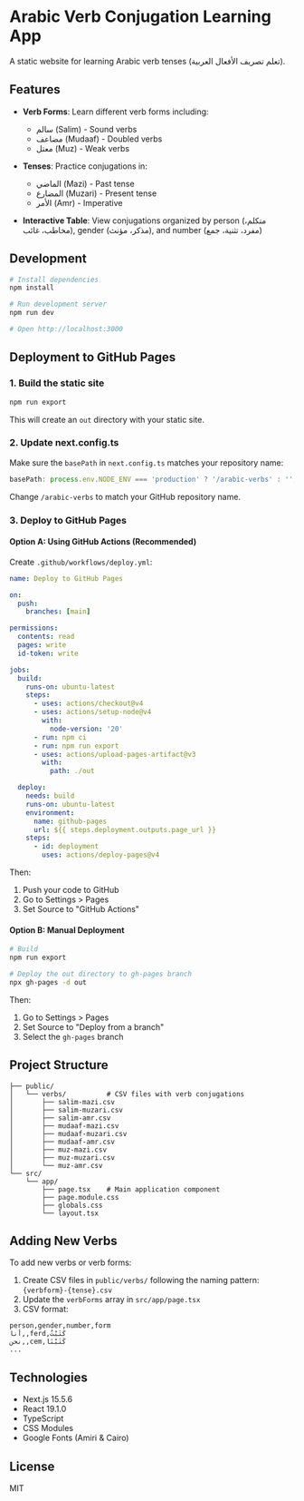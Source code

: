 # Arabic Verb Conjugation Learning App

A static website for learning Arabic verb tenses (تعلم تصريف الأفعال العربية).

## Features

- **Verb Forms**: Learn different verb forms including:
  - سالم (Salim) - Sound verbs
  - مضاعف (Mudaaf) - Doubled verbs
  - معتل (Muz) - Weak verbs

- **Tenses**: Practice conjugations in:
  - الماضي (Mazi) - Past tense
  - المضارع (Muzari) - Present tense
  - الأمر (Amr) - Imperative

- **Interactive Table**: View conjugations organized by person (متكلم، مخاطب، غائب), gender (مذكر، مؤنث), and number (مفرد، تثنية، جمع)

## Development

```bash
# Install dependencies
npm install

# Run development server
npm run dev

# Open http://localhost:3000
```

## Deployment to GitHub Pages

### 1. Build the static site

```bash
npm run export
```

This will create an `out` directory with your static site.

### 2. Update next.config.ts

Make sure the `basePath` in `next.config.ts` matches your repository name:

```typescript
basePath: process.env.NODE_ENV === 'production' ? '/arabic-verbs' : '',
```

Change `/arabic-verbs` to match your GitHub repository name.

### 3. Deploy to GitHub Pages

#### Option A: Using GitHub Actions (Recommended)

Create `.github/workflows/deploy.yml`:

```yaml
name: Deploy to GitHub Pages

on:
  push:
    branches: [main]

permissions:
  contents: read
  pages: write
  id-token: write

jobs:
  build:
    runs-on: ubuntu-latest
    steps:
      - uses: actions/checkout@v4
      - uses: actions/setup-node@v4
        with:
          node-version: '20'
      - run: npm ci
      - run: npm run export
      - uses: actions/upload-pages-artifact@v3
        with:
          path: ./out

  deploy:
    needs: build
    runs-on: ubuntu-latest
    environment:
      name: github-pages
      url: ${{ steps.deployment.outputs.page_url }}
    steps:
      - id: deployment
        uses: actions/deploy-pages@v4
```

Then:
1. Push your code to GitHub
2. Go to Settings > Pages
3. Set Source to "GitHub Actions"

#### Option B: Manual Deployment

```bash
# Build
npm run export

# Deploy the out directory to gh-pages branch
npx gh-pages -d out
```

Then:
1. Go to Settings > Pages
2. Set Source to "Deploy from a branch"
3. Select the `gh-pages` branch

## Project Structure

```
├── public/
│   └── verbs/          # CSV files with verb conjugations
│       ├── salim-mazi.csv
│       ├── salim-muzari.csv
│       ├── salim-amr.csv
│       ├── mudaaf-mazi.csv
│       ├── mudaaf-muzari.csv
│       ├── mudaaf-amr.csv
│       ├── muz-mazi.csv
│       ├── muz-muzari.csv
│       └── muz-amr.csv
└── src/
    └── app/
        ├── page.tsx    # Main application component
        ├── page.module.css
        ├── globals.css
        └── layout.tsx
```

## Adding New Verbs

To add new verbs or verb forms:

1. Create CSV files in `public/verbs/` following the naming pattern: `{verbform}-{tense}.csv`
2. Update the `verbForms` array in `src/app/page.tsx`
3. CSV format:

```csv
person,gender,number,form
أنا,,ferd,كَتَبْتُ
نحن,,cem,كَتَبْنَا
...
```

## Technologies

- Next.js 15.5.6
- React 19.1.0
- TypeScript
- CSS Modules
- Google Fonts (Amiri & Cairo)

## License

MIT
